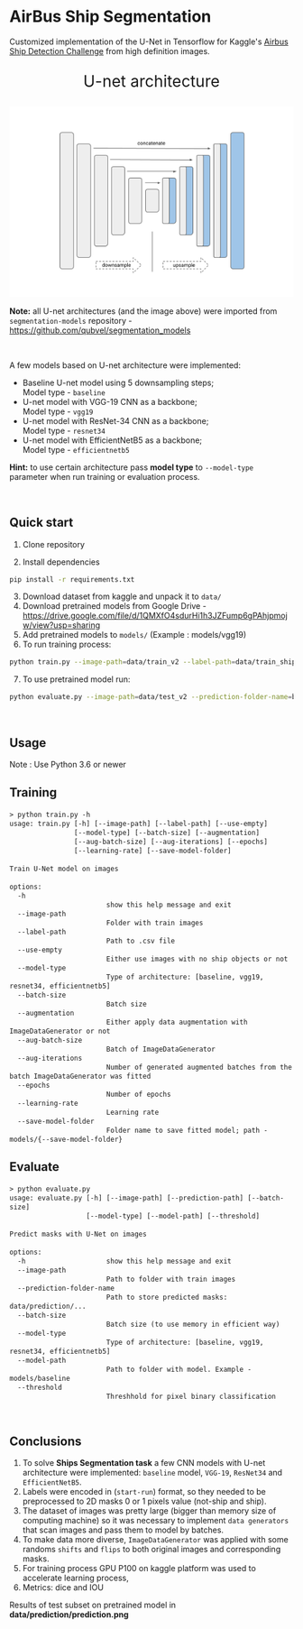 # AirBus Ship Segmentation
Customized implementation of the U-Net in Tensorflow for Kaggle's [Airbus Ship Detection Challenge](https://www.kaggle.com/competitions/airbus-ship-detection) from high definition images.

<p style="text-align:center; font-size:200%"> U-net architecture </p>
<p align="center">
  <img src="images/unet.png" />
</p>

**Note:** all U-net architectures (and the image above) were imported from `segmentation-models` repository - https://github.com/qubvel/segmentation_models

<br>

A few models based on U-net architecture were implemented:
- Baseline U-net model using 5 downsampling steps;  
Model type - `baseline`
- U-net model with VGG-19 CNN as a backbone;  
Model type - `vgg19`
- U-net model with ResNet-34 CNN as a backbone;  
Model type - `resnet34`
- U-net model with EfficientNetB5 as a backbone;  
Model type - `efficientnetb5`

**Hint:** to use certain architecture pass **model type** to `--model-type` parameter when run training or evaluation process.

<br>

## Quick start

1. Clone repository

2. Install dependencies
```bash
pip install -r requirements.txt
```
3. Download dataset from kaggle and unpack it to `data/` 
4. Download pretrained models from Google Drive - https://drive.google.com/file/d/1QMXfO4sdurHi1h3JZFump6gPAhjpmojw/view?usp=sharing
5. Add pretrained models to `models/` (Example : models/vgg19)
6. To run training process:
```bash
python train.py --image-path=data/train_v2 --label-path=data/train_ship_segmentations_v2.csv --use-empty=False --model-type=baseline --batch-size=32 --augmentation=True --aug-batch-size=16 --aug-iterations=3 --epochs=10 --learning-rate=0.001 --save-model-folder=train_baseline
```
7. To use pretrained model run:
```bash
python evaluate.py --image-path=data/test_v2 --prediction-folder-name=baseline_run_1 --batch-size=32 --model-type=baseline --model-path=models/baseline --threshold=0.5
```
<br>

## **Usage**
Note : Use Python 3.6 or newer

## Training

```console
> python train.py -h
usage: train.py [-h] [--image-path] [--label-path] [--use-empty] 
                [--model-type] [--batch-size] [--augmentation]
                [--aug-batch-size] [--aug-iterations] [--epochs] 
                [--learning-rate] [--save-model-folder]  

Train U-Net model on images

options:
  -h                    
                        show this help message and exit
  --image-path 
                        Folder with train images
  --label-path
                        Path to .csv file
  --use-empty
                        Either use images with no ship objects or not
  --model-type
                        Type of architecture: [baseline, vgg19, resnet34, efficientnetb5]
  --batch-size
                        Batch size
  --augmentation
                        Either apply data augmentation with ImageDataGenerator or not
  --aug-batch-size
                        Batch of ImageDataGenerator
  --aug-iterations
                        Number of generated augmented batches from the batch ImageDataGenerator was fitted
  --epochs        
                        Number of epochs
  --learning-rate
                        Learning rate
  --save-model-folder
                        Folder name to save fitted model; path - models/{--save-model-folder}
```

## Evaluate

```console
> python evaluate.py 
usage: evaluate.py [-h] [--image-path] [--prediction-path] [--batch-size]
                   [--model-type] [--model-path] [--threshold]

Predict masks with U-Net on images

options:
  -h                    show this help message and exit
  --image-path
                        Path to folder with train images
  --prediction-folder-name
                        Path to store predicted masks: data/prediction/...
  --batch-size
                        Batch size (to use memory in efficient way)
  --model-type
                        Type of architecture: [baseline, vgg19, resnet34, efficientnetb5]
  --model-path
                        Path to folder with model. Example - models/baseline
  --threshold
                        Threshhold for pixel binary classification
```

<br>

## Conclusions
1) To solve **Ships Segmentation task** a few CNN models with U-net architecture were implemented: `baseline` model, `VGG-19`, `ResNet34` and `EfficientNetB5`.  
2) Labels were encoded in (`start-run`) format, so they needed to be preprocessed to 2D masks 0 or 1 pixels value (not-ship and ship).  
3) The dataset of images was pretty large (bigger than memory size of computing machine) so it was necessary to implement `data generators` that scan images and pass them to model by batches.  
4) To make data more diverse, `ImageDataGenerator` was applied with some randoms `shifts` and `flips` to both original images and corresponding masks.  
5) For training process GPU P100 on kaggle platform was used to accelerate learning process,
6) Metrics: dice and IOU

Results of test subset on pretrained model in **data/prediction/prediction.png**

